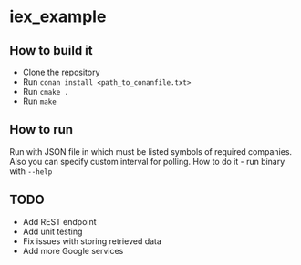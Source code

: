 # iex_example

## How to build it
* Clone the repository
* Run `conan install <path_to_conanfile.txt>`
* Run `cmake .`
* Run `make`

## How to run
Run with JSON file in which must be listed symbols of required companies. Also you can specify
custom interval for polling. How to do it - run binary with `--help`

## TODO
* Add REST endpoint
* Add unit testing
* Fix issues with storing retrieved data
* Add more Google services